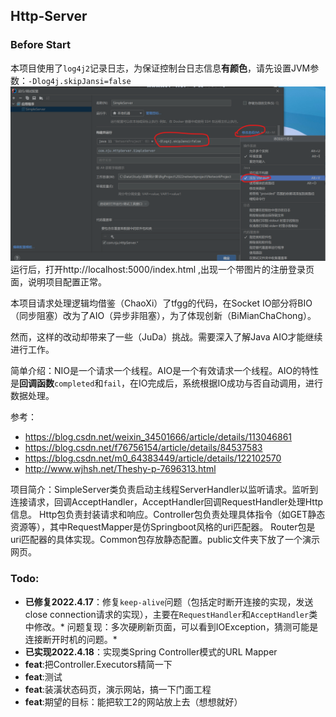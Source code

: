## Http-Server

### Before Start

本项目使用了`log4j2`记录日志，为保证控制台日志信息**有颜色**，请先设置JVM参数：`-Dlog4j.skipJansi=false`
![](运行前配置.png)
运行后，打开http://localhost:5000/index.html ,出现一个带图片的注册登录页面，说明项目配置正常。

本项目请求处理逻辑均借鉴（ChaoXi）了tfgg的代码，在Socket IO部分将BIO（同步阻塞）改为了AIO（异步非阻塞），为了体现创新（BiMianChaChong）。

然而，这样的改动却带来了一些（JuDa）挑战。需要深入了解Java AIO才能继续进行工作。

简单介绍：NIO是一个请求一个线程。AIO是一个有效请求一个线程。AIO的特性是**回调函数**`completed`和`fail`，在IO完成后，系统根据IO成功与否自动调用，进行数据处理。

参考：

- https://blog.csdn.net/weixin_34501666/article/details/113046861
- https://blog.csdn.net/f76756154/article/details/84537583
- https://blog.csdn.net/m0_64383449/article/details/122102570
- http://www.wjhsh.net/Theshy-p-7696313.html

项目简介：SimpleServer类负责启动主线程ServerHandler以监听请求。监听到连接请求，回调AcceptHandler，AcceptHandler回调RequestHandler处理Http信息。
Http包负责封装请求和响应。Controller包负责处理具体指令（如GET静态资源等），其中RequestMapper是仿Springboot风格的uri匹配器。
Router包是uri匹配器的具体实现。Common包存放静态配置。public文件夹下放了一个演示网页。

### Todo:

- **已修复2022.4.17**：修复`keep-alive`问题（包括定时断开连接的实现，发送close connection请求的实现），主要在`RequestHandler`和`AcceptHandler`类中修改。*
  问题复现：多次硬刷新页面，可以看到IOException，猜测可能是连接断开时机的问题。*
- **已实现2022.4.18**：实现类Spring Controller模式的URL Mapper
- **feat**:把Controller.Executors精简一下
- **feat**:测试
- **feat**:装潢状态码页，演示网站，搞一下门面工程
- **feat**:期望的目标：能把软工2的网站放上去（想想就好）